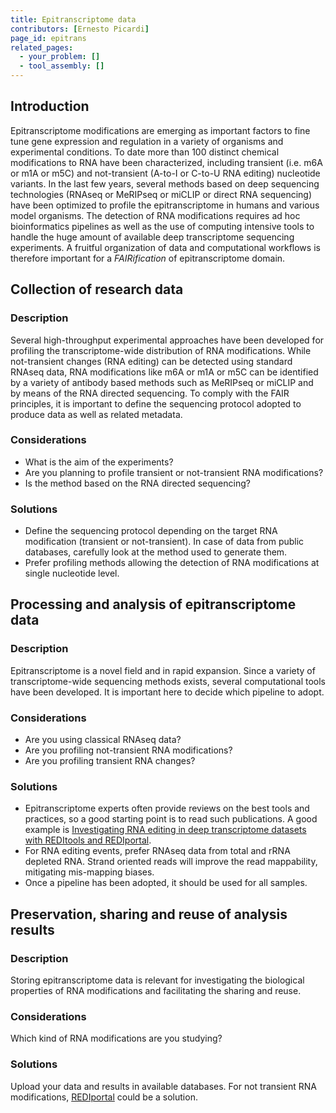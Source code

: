 ```yaml
---
title: Epitranscriptome data
contributors: [Ernesto Picardi]
page_id: epitrans
related_pages: 
  - your_problem: []
  - tool_assembly: []
---
```


## Introduction
Epitranscriptome modifications are emerging as important factors to fine tune gene expression and regulation in a variety of organisms and experimental conditions. To date more than 100 distinct chemical modifications to RNA have been characterized, including transient (i.e. m6A or m1A or m5C) and not-transient (A-to-I or C-to-U RNA editing) nucleotide variants. In the last few years, several methods based on deep sequencing technologies (RNAseq or MeRIPseq or miCLIP or direct RNA sequencing) have been optimized to profile the epitranscriptome in humans and various model organisms. The detection of RNA modifications requires ad hoc bioinformatics pipelines as well as the use of computing intensive tools to handle the huge amount of available deep transcriptome sequencing experiments. A fruitful organization of data and computational workflows is therefore important for a *FAIRification* of epitranscriptome domain.

## Collection of research data
 
### Description
Several high-throughput experimental approaches have been developed for profiling the transcriptome-wide distribution of RNA modifications. While not-transient changes (RNA editing) can be detected using standard RNAseq data, RNA modifications like m6A or m1A or m5C can be identified by a variety of antibody based methods such as MeRIPseq or miCLIP and by means of the RNA directed sequencing. To comply with the FAIR principles, it is important to define the sequencing protocol adopted to produce data as well as related metadata. 

### Considerations
- What is the aim of the experiments? 
- Are you planning to profile transient or not-transient RNA modifications?
- Is the method based on the RNA directed sequencing?

### Solutions
- Define the sequencing protocol depending on the target RNA modification (transient or not-transient). In case of data from public databases, carefully look at the method used to generate them.
- Prefer profiling methods allowing the detection of RNA modifications at single nucleotide level.

## Processing and analysis of epitranscriptome data

### Description
Epitranscriptome is a novel field and in rapid expansion. Since a variety of transcriptome-wide sequencing methods exists, several computational tools have been developed. It is important here to decide which pipeline to adopt.

### Considerations
- Are you using classical RNAseq data?
- Are you profiling not-transient RNA modifications?
- Are you profiling transient RNA changes?

### Solutions
- Epitranscriptome experts often provide reviews on the best tools and practices, so a good starting point is to read such publications. A good example is [Investigating RNA editing in deep transcriptome datasets with REDItools and REDIportal](https://www.nature.com/articles/s41596-019-0279-7).
- For RNA editing events, prefer RNAseq data from total and rRNA depleted RNA. Strand oriented reads will improve the read mappability, mitigating mis-mapping biases.
- Once a pipeline has been adopted, it should be used for all samples.

## Preservation, sharing and reuse of analysis results

### Description
Storing epitranscriptome data is relevant for investigating the biological properties of RNA modifications and facilitating the sharing and reuse.

### Considerations
Which kind of RNA modifications are you studying?

### Solutions
Upload your data and results in available databases. For not transient RNA modifications, [REDIportal](http://srv00.recas.ba.infn.it/atlas/) could be a solution.

